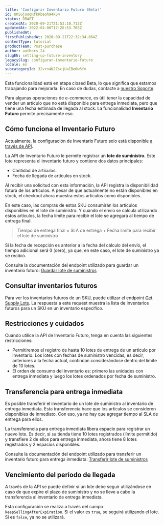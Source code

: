 ```yaml
---
title: 'Configurar Inventario Futuro (Beta)'
id: UMSGjooqRfkRbeoh94kS4
status: DRAFT
createdAt: 2020-09-21T21:53:10.713Z
updatedAt: 2022-04-06T17:28:53.703Z
publishedAt: 
firstPublishedAt: 2020-09-21T22:32:34.864Z
contentType: tutorial
productTeam: Post-purchase
author: authors_24
slugEN: setting-up-future-inventory
legacySlug: configurar-inventario-futuro
locale: es
subcategoryId: 32vrn4K2ZscjUaIBe6w5fm
---
```


<div class="alert alert-info">
<p>Esta funcionalidad está en etapa closed Beta, lo que significa que estamos trabajando para mejorarla. En caso de dudas, contacte a <a href="https://support.vtex.com/hc/pt-br/requests">nuestro Soporte</a>.</p>
</div>

Para algunas operaciones de e-commerce, es útil tener la capacidad de vender un artículo que no está disponible para entrega inmediata, pero que tiene una fecha estimada de llegada al stock. La funcionalidad __Inventario Futuro__ permite precisamente eso.

## Cómo funciona el Inventario Futuro

<div class="alert alert-warning">
Actualmente, la configuración de Inventario Futuro solo está disponible <a target="_blank" href="https://developers.vtex.com/reference/inventory#savesupplylot">a través de API</a>.
</div>

La API de Inventario Futuro le permite registrar un __lote de suministro__. Este lote representa el inventario futuro y contiene dos datos principales:
- Cantidad de artículos.
- Fecha de llegada de artículos en stock.

Al recibir una solicitud con esta información, la API registra la disponibilidad futura de los artículos. A pesar de que actualmente no están disponibles en stock, el checkout ahora muestra estos artículos como disponibles.

En este caso, las compras de estos SKU consumirán los artículos disponibles en el lote de suministro. Y cuando el envío se calcula utilizando estos artículos, la fecha límite para recibir el lote se agregará al tiempo de entrega final.

>Tiempo de entrega final = SLA de entrega + Fecha límite para recibir el lote de suministro

<div class="alert alert-info">
Si la fecha de recepción es anterior a la fecha del cálculo del envío, el tiempo adicional será 0 (cero), ya que, en este caso, el lote de suministro ya se recibió.</div>

Consulte la documentación del endpoint utilizado para guardar un inventario futuro:
[Guardar lote de suministros](https://developers.vtex.com/reference/inventory#savesupplylot)

## Consultar inventarios futuros

Para ver los inventarios futuros de un SKU, puede utilizar el endpoint [Get Supply Lots](https://developers.vtex.com/reference/inventory#getsupplylots). La respuesta a este request muestra la lista de inventarios futuros para un SKU en un inventario específico.

## Restricciones y cuidados

Cuando utilice la API de Inventario Futuro, tenga en cuenta las siguientes restricciones:

- Permitiremos el registro de hasta 10 lotes de entrega de un artículo por inventario. Los lotes con fechas de suministro vencidas, es decir, anteriores a la fecha actual, continúan considerándose dentro del límite de 10 lotes.
- El orden de consumo del inventario es: primero las unidades con entrega inmediata y luego los lotes ordenados por fecha de suministro.

## Transferencia para entrega inmediata

Es posible transferir el inventario de un lote de suministro al inventario de entrega inmediata. Esta transferencia hace que los artículos se consideren disponibles de inmediato. Con eso, ya no hay que agregar tiempo al SLA de entrega para ellos.

<div class="alert alert-info">
La transferencia para entrega inmediata libera espacio para registrar un nuevo lote. Es decir, si su tienda tiene 10 lotes registrados (límite permitido) y transfiere 2 de ellos para entrega inmediata, ahora tiene 8 lotes registrados y 2 espacios disponibles.
</div>

Consulte la documentación del endpoint utilizado para transferir un inventario futuro para entrega inmediata:
[Transferir lote de suministros](https://developers.vtex.com/reference/inventory#transfersupplylot)

## Vencimiento del período de llegada

A través de la API se puede definir si un lote debe seguir utilizándose en caso de que expire el plazo de suministro y no se lleve a cabo la transferencia al inventario de entrega inmediata.

Esta configuración se realiza a través del campo `keepSellingAfterExpiration`. Si el valor es `true`, se seguirá utilizando el lote. Si es `false`, ya no se utilizará.
